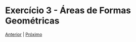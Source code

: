 # Exercício 3 - Áreas de Formas Geométricas

[Anterior](../2-maior-e-menor/README.md) | [Próximo](../4-jogo-da-adivinhacao/README.md)